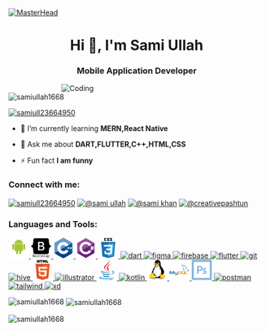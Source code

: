 [![MasterHead](https://blogger.googleusercontent.com/img/b/R29vZ2xl/AVvXsEg2wD2mknlNeNUt32gZex2CsR6a5bUs2hTnv6t-qaHWmlw51L40y87WNBNQDdZDxD1XQ8mH2pcNNSFFZ77r0iZKYJRs3ai-z3DNUKFKVl7UOvAWZsOoNCvKuYp1WeSQvE0fISFWgofekf4IbRTdFTB42hVqTkHkZioUt92JQT5nM_GdaG20SLXKKsMU/w697-h349/finalbanner.gif)](https://flutterresources.blogspot.com/2023/01/dart-complete-road-map-day-1-to-day-20.html)
<h1 align="center">Hi 👋, I'm Sami Ullah</h1>
<h3 align="center">Mobile Application Developer</h3>
<img align="right" alt="Coding" width="400" src="https://media4.giphy.com/media/L1R1tvI9svkIWwpVYr/giphy.gif?cid=ecf05e474h6eg6sqgr34om0tum5y9x94vx9sg2p2vncb5c5k&rid=giphy.gif&ct=g">
<p align="left"> <img src="https://komarev.com/ghpvc/?username=samiullah1668&label=Profile%20views&color=0e75b6&style=flat" alt="samiullah1668" /> </p>

<p align="left"> <a href="https://twitter.com/samiull23664950" target="blank"><img src="https://img.shields.io/twitter/follow/samiull23664950?logo=twitter&style=for-the-badge" alt="samiull23664950" /></a> </p>

- 🌱 I’m currently learning **MERN,React Native**

- 💬 Ask me about **DART,FLUTTER,C++,HTML,CSS**

- ⚡ Fun fact **I am funny**

<h3 align="left">Connect with me:</h3>
<p align="left">
<a href="https://twitter.com/samiull23664950" target="blank"><img align="center" src="https://raw.githubusercontent.com/rahuldkjain/github-profile-readme-generator/master/src/images/icons/Social/twitter.svg" alt="samiull23664950" height="30" width="40" /></a>
<a href="https://www.linkedin.com/in/sami-ullah-91304221a/" target="blank"><img align="center" src="https://raw.githubusercontent.com/rahuldkjain/github-profile-readme-generator/master/src/images/icons/Social/linked-in-alt.svg" alt="@sami ullah" height="30" width="40" /></a>
<a href="https://www.facebook.com/sami01khan" target="blank"><img align="center" src="https://raw.githubusercontent.com/rahuldkjain/github-profile-readme-generator/master/src/images/icons/Social/facebook.svg" alt="@sami khan" height="30" width="40" /></a>
<a href="https://instagram.com/creativepashtun/" target="blank"><img align="center" src="https://raw.githubusercontent.com/rahuldkjain/github-profile-readme-generator/master/src/images/icons/Social/instagram.svg" alt="@creativepashtun" height="30" width="40" /></a>
</p>

<h3 align="left">Languages and Tools:</h3>
<p align="left"> <a href="https://developer.android.com" target="_blank" rel="noreferrer"> <img src="https://raw.githubusercontent.com/devicons/devicon/master/icons/android/android-original-wordmark.svg" alt="android" width="40" height="40"/> </a> <a href="https://getbootstrap.com" target="_blank" rel="noreferrer"> <img src="https://raw.githubusercontent.com/devicons/devicon/master/icons/bootstrap/bootstrap-plain-wordmark.svg" alt="bootstrap" width="40" height="40"/> </a> <a href="https://www.w3schools.com/cpp/" target="_blank" rel="noreferrer"> <img src="https://raw.githubusercontent.com/devicons/devicon/master/icons/cplusplus/cplusplus-original.svg" alt="cplusplus" width="40" height="40"/> </a> <a href="https://www.w3schools.com/cs/" target="_blank" rel="noreferrer"> <img src="https://raw.githubusercontent.com/devicons/devicon/master/icons/csharp/csharp-original.svg" alt="csharp" width="40" height="40"/> </a> <a href="https://www.w3schools.com/css/" target="_blank" rel="noreferrer"> <img src="https://raw.githubusercontent.com/devicons/devicon/master/icons/css3/css3-original-wordmark.svg" alt="css3" width="40" height="40"/> </a> <a href="https://dart.dev" target="_blank" rel="noreferrer"> <img src="https://www.vectorlogo.zone/logos/dartlang/dartlang-icon.svg" alt="dart" width="40" height="40"/> </a> <a href="https://www.figma.com/" target="_blank" rel="noreferrer"> <img src="https://www.vectorlogo.zone/logos/figma/figma-icon.svg" alt="figma" width="40" height="40"/> </a> <a href="https://firebase.google.com/" target="_blank" rel="noreferrer"> <img src="https://www.vectorlogo.zone/logos/firebase/firebase-icon.svg" alt="firebase" width="40" height="40"/> </a> <a href="https://flutter.dev" target="_blank" rel="noreferrer"> <img src="https://www.vectorlogo.zone/logos/flutterio/flutterio-icon.svg" alt="flutter" width="40" height="40"/> </a> <a href="https://git-scm.com/" target="_blank" rel="noreferrer"> <img src="https://www.vectorlogo.zone/logos/git-scm/git-scm-icon.svg" alt="git" width="40" height="40"/> </a> <a href="https://hive.apache.org/" target="_blank" rel="noreferrer"> <img src="https://www.vectorlogo.zone/logos/apache_hive/apache_hive-icon.svg" alt="hive" width="40" height="40"/> </a> <a href="https://www.w3.org/html/" target="_blank" rel="noreferrer"> <img src="https://raw.githubusercontent.com/devicons/devicon/master/icons/html5/html5-original-wordmark.svg" alt="html5" width="40" height="40"/> </a> <a href="https://www.adobe.com/in/products/illustrator.html" target="_blank" rel="noreferrer"> <img src="https://www.vectorlogo.zone/logos/adobe_illustrator/adobe_illustrator-icon.svg" alt="illustrator" width="40" height="40"/> </a> <a href="https://www.java.com" target="_blank" rel="noreferrer"> <img src="https://raw.githubusercontent.com/devicons/devicon/master/icons/java/java-original.svg" alt="java" width="40" height="40"/> </a> <a href="https://kotlinlang.org" target="_blank" rel="noreferrer"> <img src="https://www.vectorlogo.zone/logos/kotlinlang/kotlinlang-icon.svg" alt="kotlin" width="40" height="40"/> </a> <a href="https://www.linux.org/" target="_blank" rel="noreferrer"> <img src="https://raw.githubusercontent.com/devicons/devicon/master/icons/linux/linux-original.svg" alt="linux" width="40" height="40"/> </a> <a href="https://www.mysql.com/" target="_blank" rel="noreferrer"> <img src="https://raw.githubusercontent.com/devicons/devicon/master/icons/mysql/mysql-original-wordmark.svg" alt="mysql" width="40" height="40"/> </a> <a href="https://www.photoshop.com/en" target="_blank" rel="noreferrer"> <img src="https://raw.githubusercontent.com/devicons/devicon/master/icons/photoshop/photoshop-line.svg" alt="photoshop" width="40" height="40"/> </a> <a href="https://postman.com" target="_blank" rel="noreferrer"> <img src="https://www.vectorlogo.zone/logos/getpostman/getpostman-icon.svg" alt="postman" width="40" height="40"/> </a> <a href="https://tailwindcss.com/" target="_blank" rel="noreferrer"> <img src="https://www.vectorlogo.zone/logos/tailwindcss/tailwindcss-icon.svg" alt="tailwind" width="40" height="40"/> </a> <a href="https://www.adobe.com/products/xd.html" target="_blank" rel="noreferrer"> <img src="https://cdn.worldvectorlogo.com/logos/adobe-xd.svg" alt="xd" width="40" height="40"/> </a> </p>

<p><img align="left" src="https://github-readme-stats.vercel.app/api/top-langs?username=samiullah1668&show_icons=true&locale=en&layout=compact" alt="samiullah1668" /></p>

<p>&nbsp;<img align="center" src="https://github-readme-stats.vercel.app/api?username=samiullah1668&show_icons=true&locale=en" alt="samiullah1668" /></p>

<p><img align="center" src="https://github-readme-streak-stats.herokuapp.com/?user=samiullah1668&" alt="samiullah1668" /></p>

